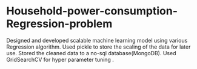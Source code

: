 # Household-power-consumption-Regression-problem
Designed and developed scalable machine learning model using various Regression algorithm. Used pickle to store the scaling of the data for later use. Stored the cleaned data to a no-sql database(MongoDB). Used GridSearchCV for hyper parameter tuning .
